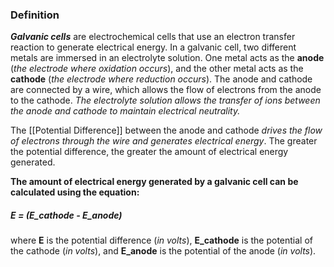 ### Definition
***Galvanic cells*** are electrochemical cells that use an electron transfer reaction to generate electrical energy. 
In a galvanic cell, two different metals are immersed in an electrolyte solution. One metal acts as the **anode** (*the electrode where oxidation occurs*), and the other metal acts as the **cathode** (*the electrode where reduction occurs*). The anode and cathode are connected by a wire, which allows the flow of electrons from the anode to the cathode. *The electrolyte solution allows the transfer of ions between the anode and cathode to maintain electrical neutrality.*

The [[Potential Difference]] between the anode and cathode *drives the flow of electrons through the wire and generates electrical energy*. The greater the potential difference, the greater the amount of electrical energy generated. 

**The amount of electrical energy generated by a galvanic cell can be calculated using the equation:**

##### ***E = (E_cathode - E_anode)***

where **E** is the potential difference (*in volts*), **E_cathode** is the potential of the cathode (*in volts*), and **E_anode** is the potential of the anode (*in volts*).